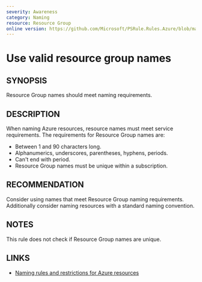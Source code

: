 ```yaml
---
severity: Awareness
category: Naming
resource: Resource Group
online version: https://github.com/Microsoft/PSRule.Rules.Azure/blob/master/docs/rules/en/Azure.ResourceGroup.Name.md
---
```


# Use valid resource group names

## SYNOPSIS

Resource Group names should meet naming requirements.

## DESCRIPTION

When naming Azure resources, resource names must meet service requirements.
The requirements for Resource Group names are:

- Between 1 and 90 characters long.
- Alphanumerics, underscores, parentheses, hyphens, periods.
- Can't end with period.
- Resource Group names must be unique within a subscription.

## RECOMMENDATION

Consider using names that meet Resource Group naming requirements.
Additionally consider naming resources with a standard naming convention.

## NOTES

This rule does not check if Resource Group names are unique.

## LINKS

- [Naming rules and restrictions for Azure resources](https://docs.microsoft.com/en-us/azure/azure-resource-manager/management/resource-name-rules)
